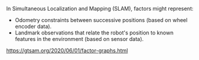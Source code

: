 In Simultaneous Localization and Mapping (SLAM), factors might represent:

- Odometry constraints between successive positions (based on wheel encoder data).
- Landmark observations that relate the robot's position to known features in the environment (based on sensor data).

https://gtsam.org/2020/06/01/factor-graphs.html
